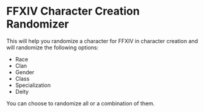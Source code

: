 # **FFXIV Character Creation Randomizer**
This will help you randomize a character for FFXIV in character creation and will randomize the following options:
- Race
- Clan
- Gender
- Class
- Specialization
- Deity

You can choose to randomize all or a combination of them.
